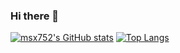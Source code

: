 ### Hi there 👋


<!--
**uguryilmaz235/uguryilmaz235** is a ✨ _special_ ✨ repository because its `README.md` (this file) appears on your GitHub profile.

Here are some ideas to get you started:

- 🔭 I’m currently working on ...
- 🌱 I’m currently learning ...
- 👯 I’m looking to collaborate on ...
- 🤔 I’m looking for help with ...
- 💬 Ask me about ...
- 📫 How to reach me: ...
- 😄 Pronouns: ...
- ⚡ Fun fact: ...
-->

[![msx752's GitHub stats](https://github-readme-stats.vercel.app/api?username=ugrylmz&count_private=true&include_all_commits=true&hide=contribs&show_icons=true&theme=dark)](https://github.com/ugrylmz)
[![Top Langs](https://github-readme-stats.vercel.app/api/top-langs/?username=ugrylmz&exclude_repo=LibraryManagementSystem,MEOWORNOTT,Loading,MonovaConsole,Find-Follow-Vessel,ugur-The-Complete-Web-Developer-Course,learn-php&layout=compact&langs_count=6&theme=dark)](https://github.com/ugrylmz)
